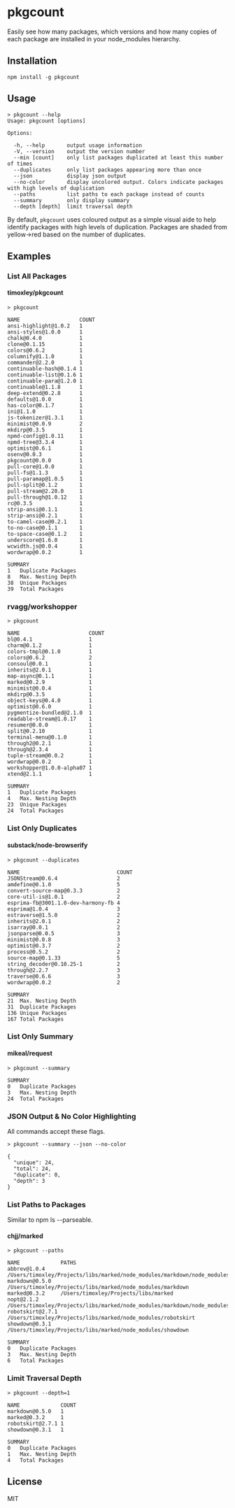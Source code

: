 # pkgcount

Easily see how many packages, which versions and how many copies of each package are installed in your node_modules hierarchy.

## Installation

```
npm install -g pkgcount
```

## Usage

```
> pkgcount --help
Usage: pkgcount [options]

Options:

  -h, --help       output usage information
  -V, --version    output the version number
  --min [count]    only list packages duplicated at least this number of times
  --duplicates     only list packages appearing more than once
  --json           display json output
  --no-color       display uncolored output. Colors indicate packages with high levels of duplication
  --paths          list paths to each package instead of counts
  --summary        only display summary
  --depth [depth]  limit traversal depth
```

By default, `pkgcount` uses coloured output as a simple visual aide to
help identify packages with high levels of duplication. Packages are
shaded from yellow->red based on the number of duplicates.

## Examples

### List All Packages

#### timoxley/pkgcount

```
> pkgcount

NAME                   COUNT
ansi-highlight@1.0.2   1
ansi-styles@1.0.0      1
chalk@0.4.0            1
clone@0.1.15           1
colors@0.6.2           1
columnify@1.1.0        1
commander@2.2.0        1
continuable-hash@0.1.4 1
continuable-list@0.1.6 1
continuable-para@1.2.0 1
continuable@1.1.8      1
deep-extend@0.2.8      1
defaults@1.0.0         1
has-color@0.1.7        1
ini@1.1.0              1
js-tokenizer@1.3.1     1
minimist@0.0.9         2
mkdirp@0.3.5           1
npmd-config@1.0.11     1
npmd-tree@3.3.4        1
optimist@0.6.1         1
osenv@0.0.3            1
pkgcount@0.0.0         1
pull-core@1.0.0        1
pull-fs@1.1.3          1
pull-paramap@1.0.5     1
pull-split@0.1.2       1
pull-stream@2.20.0     1
pull-through@1.0.12    1
rc@0.3.5               1
strip-ansi@0.1.1       1
strip-ansi@0.2.1       1
to-camel-case@0.2.1    1
to-no-case@0.1.1       1
to-space-case@0.1.2    1
underscore@1.6.0       1
wcwidth.js@0.0.4       1
wordwrap@0.0.2         1

SUMMARY
1   Duplicate Packages
8   Max. Nesting Depth
38  Unique Packages
39  Total Packages
```

### rvagg/workshopper
```
> pkgcount

NAME                      COUNT
bl@0.4.1                  1
charm@0.1.2               1
colors-tmpl@0.1.0         1
colors@0.6.2              2
consoul@0.0.1             1
inherits@2.0.1            1
map-async@0.1.1           1
marked@0.2.9              1
minimist@0.0.4            1
mkdirp@0.3.5              1
object-keys@0.4.0         1
optimist@0.6.0            1
pygmentize-bundled@2.1.0  1
readable-stream@1.0.17    1
resumer@0.0.0             1
split@0.2.10              1
terminal-menu@0.1.0       1
through2@0.2.1            1
through@2.3.4             1
tuple-stream@0.0.2        1
wordwrap@0.0.2            1
workshopper@1.0.0-alpha07 1
xtend@2.1.1               1

SUMMARY
1   Duplicate Packages
4   Max. Nesting Depth
23  Unique Packages
24  Total Packages
```

### List Only Duplicates

#### substack/node-browserify

```
> pkgcount --duplicates

NAME                               COUNT
JSONStream@0.6.4                   2
amdefine@0.1.0                     5
convert-source-map@0.3.3           2
core-util-is@1.0.1                 2
esprima-fb@3001.1.0-dev-harmony-fb 4
esprima@1.0.4                      3
estraverse@1.5.0                   2
inherits@2.0.1                     2
isarray@0.0.1                      2
jsonparse@0.0.5                    3
minimist@0.0.8                     3
optimist@0.3.7                     2
process@0.5.2                      2
source-map@0.1.33                  5
string_decoder@0.10.25-1           2
through@2.2.7                      3
traverse@0.6.6                     3
wordwrap@0.0.2                     2

SUMMARY
21  Max. Nesting Depth
31  Duplicate Packages
136 Unique Packages
167 Total Packages
```

### List Only Summary

#### mikeal/request

```
> pkgcount --summary

SUMMARY
0   Duplicate Packages
3   Max. Nesting Depth
24  Total Packages
```

### JSON Output & No Color Highlighting

All commands accept these flags.

```
> pkgcount --summary --json --no-color

{
  "unique": 24,
  "total": 24,
  "duplicate": 0,
  "depth": 3
}
```

### List Paths to Packages

Similar to npm ls --parseable.

#### chjj/marked

```
> pkgcount --paths

NAME             PATHS
abbrev@1.0.4     /Users/timoxley/Projects/libs/marked/node_modules/markdown/node_modules/nopt/node_modules/abbrev
markdown@0.5.0   /Users/timoxley/Projects/libs/marked/node_modules/markdown
marked@0.3.2     /Users/timoxley/Projects/libs/marked
nopt@2.1.2       /Users/timoxley/Projects/libs/marked/node_modules/markdown/node_modules/nopt
robotskirt@2.7.1 /Users/timoxley/Projects/libs/marked/node_modules/robotskirt
showdown@0.3.1   /Users/timoxley/Projects/libs/marked/node_modules/showdown

SUMMARY
0   Duplicate Packages
3   Max. Nesting Depth
6   Total Packages
```

### Limit Traversal Depth

```
> pkgcount --depth=1

NAME             COUNT
markdown@0.5.0   1
marked@0.3.2     1
robotskirt@2.7.1 1
showdown@0.3.1   1

SUMMARY
0   Duplicate Packages
1   Max. Nesting Depth
4   Total Packages
```

## License

MIT

